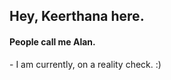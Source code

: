 <h2>Hey, Keerthana here.</h2>
<h4>People call me Alan.</h4> 
<p>- I am currently, on a reality check. :)
<!---
keerthana5958v/keerthana5958v is a ✨ special ✨ repository because its `README.md` (this file) appears on your GitHub profile.
You can click the Preview link to take a look at your changes.    
--->
